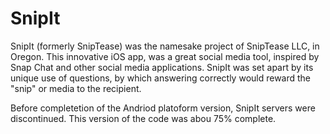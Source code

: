 SnipIt
======

SnipIt (formerly SnipTease) was the namesake project of SnipTease LLC, in Oregon.
This innovative iOS app, was a great social media tool, inspired by Snap Chat and other social media applications.
SnipIt was set apart by its unique use of questions, by which answering correctly would reward the "snip" or media to the recipient.

Before completetion of the Andriod platoform version, SnipIt servers were discontinued. This version of the code was abou 75% complete.
